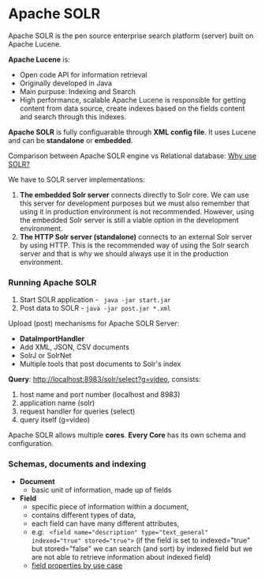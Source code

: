 # Apache SOLR

Apache SOLR is the pen source enterprise search platform (server) built on Apache Lucene. 

__Apache Lucene__ is:
* Open code API for information retrieval
* Originally developed in Java
* Main purpuse: Indexing and Search
* High performance, scalable
Apache Lucene is responsible for getting content from data source, create indexes based on the fields content and search through this
indexes.

__Apache SOLR__ is fully configuarable through __XML config file__. It uses Lucene and can be __standalone__ or __embedded__.

Comparison between Apache SOLR engine vs Relational database: [Why use SOLR?](http://wiki.apache.org/solr/WhyUseSolr)

We have to SOLR server implementations:

1. __The embedded Solr server__ connects directly to Solr core. We can use this server for development purposes but we must also remember that using it in production environment is not recommended. However, using the embedded Solr server is still a viable option in the development environment.
2. __The HTTP Solr server (standalone)__ connects to an external Solr server by using HTTP. This is the recommended way of using the Solr search server and that is why we should always use it in the production environment.

### Running Apache SOLR
1. Start SOLR application - ``` java -jar start.jar```
2. Post data to SOLR - ```java -jar post.jar *.xml```

Upload (post) mechanisms for Apache SOLR Server:

* __DataImportHandler__
* Add XML, JSON, CSV documents
* SolrJ or SolrNet
* Multiple tools that post documents to Solr's index

__Query__: [http://localhost:8983/solr/select?g=video](http://localhost:8983/solr/select?g=video), consists:

1. host name and port number (localhost and 8983)
2. application name (solr)
3. request handler for queries (select)
4. query itself (g=video)

Apache SOLR allows multiple __cores__. __Every Core__ has its own schema and configuration.

### Schemas, documents and indexing
* __Document__
  * basic unit of information, made up of fields
* __Field__ 
  * specific piece of information within a document,
  * contains different types of data,
  * each field can have many different attributes,
  * e.g: ``` <field name="description" type="text_general" indexed="true" stored="true">``` (if the field is set to indexed="true" but stored="false" we can search (and sort) by indexed field but we are not able to retrieve information about indexed field)
  * [field properties by use case](https://cwiki.apache.org/confluence/display/solr/Field+Properties+by+Use+Case)
